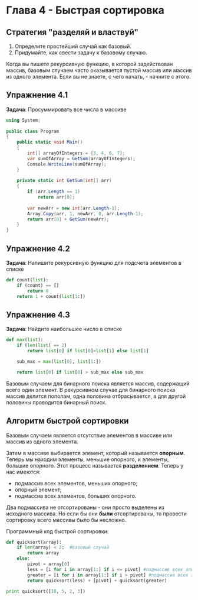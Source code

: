 # Глава 4 - Быстрая сортировка

## Стратегия "разделяй и властвуй"

1. Определите простейший случай как базовый.
2. Придумайте, как свести задачу к базовому случаю.

Когда вы пишете рекурсивную функцию, в которой задействован массив, базовым случаем часто оказывается пустой массив или массив из одного элемента. Если вы не знаете, с чего начать, - начните с этого.

## Упражнение 4.1
**Задача**: Просуммировать все числа в массиве

```C#
using System;
					
public class Program
{
	public static void Main()
	{
		int[] arrayOfIntegers = {3, 4, 6, 7};
		var sumOfArray = GetSum(arrayOfIntegers);
		Console.WriteLine(sumOfArray);
	}
	
	private static int GetSum(int[] arr)
	{
		if (arr.Length == 1)
			return arr[0];
		
        var newArr = new int[arr.Length-1];
        Array.Copy(arr, 1, newArr, 0, arr.Length-1);
        return arr[0] + GetSum(newArr);
	}
}
```

## Упражнение 4.2
**Задача**: Напишите рекурсивную функцию для подсчета элементов в списке

```Python
def count(list):
    if (count) == []
        return 0    
    return 1 + count(list[1:])
```

## Упражнение 4.3
**Задача**: Найдите наибольшее число в списке

```Python
def max(list):
    if (len(list) == 2)
        return list[0] if list[0]>list[1] else list[1]  

    sub_max = max(list[0], list[1:])

    return list[0] if list[0] > sub_max else sub_max
```

Базовым случаем для бинарного поиска является массив, содержащий всего один элемент. В рекурсивном случае для бинарного поиска массив делится пополам, одна половина отбрасывается, а для другой половины проводится бинарный поиск.

## Алгоритм быстрой сортировки

Базовым случаем является отсутствие элементов в массиве или массив из одного элемента.

Затем в массиве выбирается элемент, который называется __опорным__. Теперь мы находим элементы, меньшие опорного, и элементы, большие опорного. Этот процесс называется __разделением__. Теперь у нас имеются:
- подмассив всех элементов, меньших опорного;
- опорный элемент;
- подмассив всех элементов, больших опорного.

Два подмассива не отсортированы - они просто выделены из исходного массива. Но если бы они __были__ отсортированы, то провести сортировку всего массивы было бы несложно.

Программный код быстрой сортировки:

```Python
def quicksort(array):
    if len(array) < 2:  #базовый случай
        return array    
    else:
        pivot = array[0]
        less = [i for i in array[1:] if i <= pivot] #подмассив всех элементов, меньших опорного
        greater = [i for i in array[1:] if i > pivot] #подмассив всех элементов, больших опорного
        return quicksort(less) + [pivot] + quicksort(greater)

print quicksort([10, 5, 2, 3])
```
